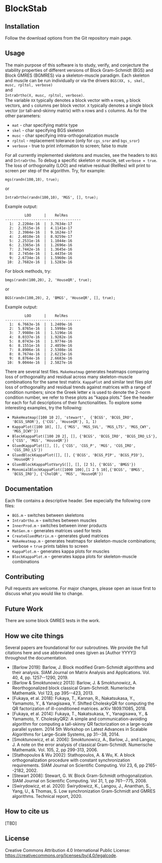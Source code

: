 # BlockStab

## Installation
Follow the download options from the Git repository main page.

## Usage
The main purpose of this software is to study, verify, and conjecture the
stability properties of different versions of Block Gram-Schmidt (BGS) and
Block GMRES (BGMRES) via a skeleton-muscle paradigm.  Each skeleton and muscle
can be run individually or via the drivers
`BGS(XX, s, skel, musc, rpltol, verbose)`  
and  
`IntraOrtho(X, musc, rpltol, verbose)`.  
The variable `XX` typically denotes a block vector with `m` rows, `p` block vectors,
and `s` columns per block vector.  `X` typically denotes a single block vector
(or tall-and-skinny matrix) with `m` rows and `s` columns. As for the other parameters:  
* `mat` - char specifying matrix type
* `skel` - char specifying BGS skeleton
* `musc` - char specifying intra-orthogonalization muscle
* `rpltol` - replacement tolerance (only for `cgs_sror` and `bgs_sror`)
* `verbose` - true to print information to screen; false to mute

For all currently implemented skeletons and muscles, see the headers to `BGS` and
`IntraOrtho`. To debug a specific skeleton or muscle, set `verbose = true`.  The loss of
orthogonality (LOO) and relative residual (RelRes) will print to screen per step
of the algorithm.  Try, for example:

```
mgs(randn(100,10), true);
```
or
```
IntraOrtho(randn(100,10), 'MGS', [], true);
```
Example output:
```
         LOO      |    RelRes
-----------------------------------
  1:  2.2204e-16  |  3.7634e-17
  2:  2.3515e-16  |  4.1141e-17
  3:  2.3984e-16  |  9.1624e-17
  4:  2.4010e-16  |  8.9259e-17
  5:  2.2531e-16  |  1.1044e-16
  6:  2.3365e-16  |  1.2696e-16
  7:  2.7442e-16  |  1.3645e-16
  8:  2.7454e-16  |  1.4435e-16
  9:  2.6734e-16  |  1.5960e-16
 10:  2.7682e-16  |  1.5283e-16
 ```
For block methods, try:
```
bmgs(randn(100,20), 2, 'HouseQR', true);
```
or
```
BGS(randn(100,20), 2, 'BMGS', 'HouseQR', [], true);
```
Example output:
```
         LOO      |    RelRes
-----------------------------------
  1:  6.7663e-16  |  1.2409e-16
  2:  5.8765e-16  |  1.5998e-16
  3:  7.9980e-16  |  1.5196e-16
  4:  8.0337e-16  |  1.9282e-16
  5:  8.0743e-16  |  1.9774e-16
  6:  8.1551e-16  |  2.4859e-16
  7:  8.8906e-16  |  2.5308e-16
  8:  8.7674e-16  |  2.6215e-16
  9:  8.8764e-16  |  2.6683e-16
 10:  9.0044e-16  |  2.5827e-16
 ```

There are several test files.  `MakeHeatmap` generates heatmaps comparing loss of
orthogonality and residual across many skeleton-muscle combinations for the same
test matrix.  `KappaPlot` and similar test files plot loss of orthogonality and
residual trends against matrices with a range of condition numbers; since the Greek
letter κ is used to denote the 2-norm condition number, we refer to these
plots as "kappa plots."  See the header for each for full descriptions of
their functionalities.  To explore some interesting examples, try the following:
* `MakeHeatmap([100 10 2], 'stewart',  {'BCGS', 'BCGS_IRO', 'BCGS_SROR'}, {'CGS', 'HouseQR'}, 1, 1)`
* `KappaPlot([100 10], [], {'MGS', 'MGS_SVL', 'MGS_LTS', 'MGS_CWY', 'MGS_ICWY'})`
* `BlockKappaPlot([100 20 2], [], {'BCGS', 'BCGS_IRO', 'BCGS_IRO_LS'}, {'CGS', 'MGS', 'HouseQR'})`
* `GluedKappaPlot([], [], {'CGS', 'CGS_P', 'MGS', 'CGS_IRO', 'CGS_IRO_LS'})`
* `GluedBlockKappaPlot([], [], {'BCGS', 'BCGS_PIP', 'BCGS_PIO'}, 'HouseQR')`
* `GluedBlockKappaPlotVaryS([], [], [2 5], {'BCGS', 'BMGS'})`
* `MonomialBlockKappaPlot([1000 100],[1 2 5 10],{'BCGS', 'BMGS', 'BCGS_IRO'}, {'CholQR', 'MGS', 'HouseQR'})`

## Documentation
Each file contains a descriptive header.  See especially the following core files:
* `BGS.m` - switches between skeletons
* `IntraOrtho.m` - switches between muscles
* `InnerProd.m` - switches between inner products
* `MatGen.m` - generates matrices used for tests
* `CreateGluedMatrix.m` - generates glued matrices
* `MakeHeatmap.m` - generates heatmaps for skeleton-muscle combinations; verbose = `true` prints tables to screen
* `KappaPlot.m` - generates kappa plots for muscles
* `BlockKappaPlot.m` - generates kappa plots for skeleton-muscle combinations

## Contributing
Pull requests are welcome. For major changes, please open an issue first to
discuss what you would like to change.

## Future Work
There are some block GMRES tests in the work.

## How we cite things
Several papers are foundational for our subroutines.  We provide the full citations here and use abbreviated ones (given as [Author YYYY]) throughout the documentation.
* [Barlow 2019]: Barlow, J. Block modified Gram-Schmidt algorithms and their analysis. SIAM Journal on Matrix Analysis and Applications. Vol. 40, 4, pp. 1257--1290, 2019.
* [Barlow & Smoktunowicz 2013]: Barlow, J. & Smoktunowicz, A. Reorthogonalized block classical Gram-Schmidt. Numerische Mathematik. Vol 123, pp 395--423, 2013.
* [Fukaya, et al. 2018]: Fukaya, T., Kannan, R., Nakatsukasa, Y., Yamamoto, Y., & Yanagisawa, Y. Shifted CholeskyQR for computing the QR factorization of ill-conditioned matrices. arXiv 1809.11085, 2018.
* [Fukaya, et al. 2014]: Fukaya, T., Nakatsukasa, Y., Yanagisawa, Y., & Yamamoto, Y. CholeskyQR2: A simple and communication-avoiding algorithm for computing a tall-skinny QR factorization on a large-scale parallel system. 2014 5th Workshop on Latest Advances in Scalable Algorithms for Large-Scale Systems, pp 31--38, 2014.
* [Smoktunowicz, et al. 2006]: Smoktunowicz, A., Barlow, J., and Langou, J. A note on the error analysis of classical Gram-Schmidt. Numerische Mathematik. Vol. 105, 2, pp 299-313, 2006.
* [Stathopoulos & Wu 2002]: Stathopoulos, A. & Wu, K. A block orthogonalization procedure with constant synchronization requirements. SIAM Journal on Scientific Computing. Vol 23, 6, pp 2165--2182, 2002.
* [Stewart 2008]: Stewart, G. W. Block Gram-Schmidt orthogonalization. SIAM Journal on Scientific Computing. Vol 31, 1, pp 761--775, 2008.
* [Swirydowicz, et al. 2020]: Świrydowicz, K., Langou, J., Ananthan, S., Yang, U., & Thomas, S. Low synchronization Gram-Schmidt and GMRES algorithms. Technical report, 2020.

## How to cite us
[TBD]

## License
Creative Commons Attribution 4.0 International Public License: https://creativecommons.org/licenses/by/4.0/legalcode.
